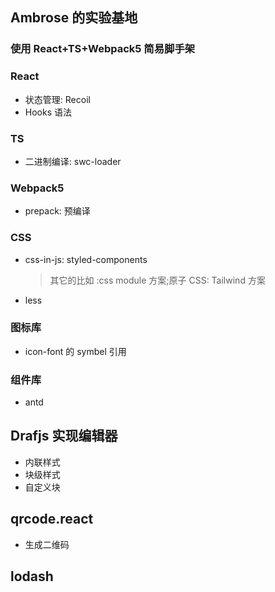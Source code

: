 ## Ambrose 的实验基地

### 使用 React+TS+Webpack5 简易脚手架

### React

- 状态管理: Recoil
- Hooks 语法

### TS

- 二进制编译: swc-loader

### Webpack5

- prepack: 预编译

### CSS

- css-in-js: styled-components
  > 其它的比如 :css module 方案;原子 CSS: Tailwind 方案
- less

### 图标库

- icon-font 的 symbel 引用

### 组件库

- antd

## Drafjs 实现编辑器

- 内联样式
- 块级样式
- 自定义块


## qrcode.react
- 生成二维码


## lodash